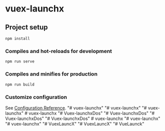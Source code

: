 # vuex-launchx

## Project setup
```
npm install
```

### Compiles and hot-reloads for development
```
npm run serve
```

### Compiles and minifies for production
```
npm run build
```

### Customize configuration
See [Configuration Reference](https://cli.vuejs.org/config/).
"# vuex-launchx" 
"# vuex-launchx" 
"# vuex-launchx" 
#   v u e x - l a u n c h x  
 "# Vuex-launchxDos" 
"# Vuex-launchxDos" 
"# Vuex-launchxDos" 
"# Vuex-launchxDos" 
#   v u e x - l a u n c h x  
 "# vuex-launchx" 
"# vuex-launchx" 
"# VuexLauncX" 
"# VuexLauncX" 
"# VueLaunck" 
